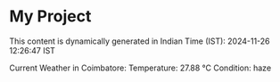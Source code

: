 # My Project

This content is dynamically generated in Indian Time (IST): 2024-11-26 12:26:47 IST


Current Weather in Coimbatore:
Temperature: 27.88 °C
Condition: haze
